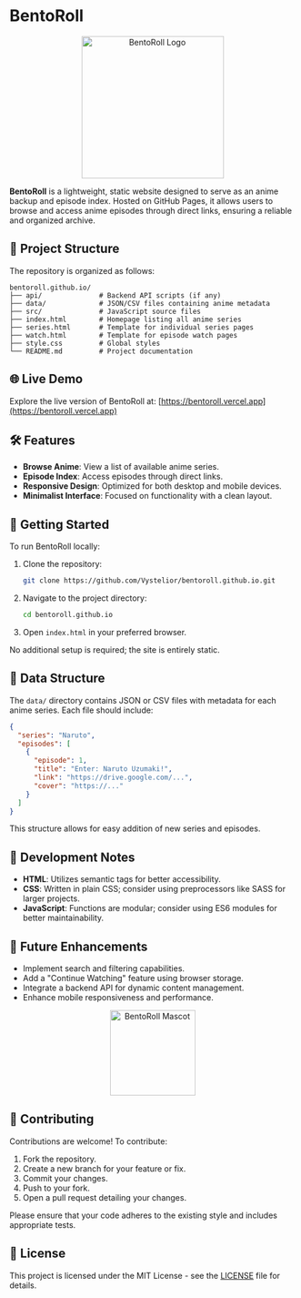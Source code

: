 # BentoRoll

<p align="center">
  <img src="https://i.ibb.co/nMSqnNjf/Bento-Roll.png" alt="BentoRoll Logo" width="250" />
</p>

**BentoRoll** is a lightweight, static website designed to serve as an anime backup and episode index. Hosted on GitHub Pages, it allows users to browse and access anime episodes through direct links, ensuring a reliable and organized archive.

## 📂 Project Structure

The repository is organized as follows:

```
bentoroll.github.io/
├── api/              # Backend API scripts (if any)
├── data/             # JSON/CSV files containing anime metadata
├── src/              # JavaScript source files
├── index.html        # Homepage listing all anime series
├── series.html       # Template for individual series pages
├── watch.html        # Template for episode watch pages
├── style.css         # Global styles
└── README.md         # Project documentation
```

## 🌐 Live Demo

Explore the live version of BentoRoll at: [https://bentoroll.vercel.app](https://bentoroll.vercel.app)

## 🛠️ Features

* **Browse Anime**: View a list of available anime series.
* **Episode Index**: Access episodes through direct links.
* **Responsive Design**: Optimized for both desktop and mobile devices.
* **Minimalist Interface**: Focused on functionality with a clean layout.

## 🚀 Getting Started

To run BentoRoll locally:

1. Clone the repository:

   ```bash
   git clone https://github.com/Vystelior/bentoroll.github.io.git
   ```

2. Navigate to the project directory:

   ```bash
   cd bentoroll.github.io
   ```

3. Open `index.html` in your preferred browser.

No additional setup is required; the site is entirely static.

## 📁 Data Structure

The `data/` directory contains JSON or CSV files with metadata for each anime series. Each file should include:

```json
{
  "series": "Naruto",
  "episodes": [
    {
      "episode": 1,
      "title": "Enter: Naruto Uzumaki!",
      "link": "https://drive.google.com/...",
      "cover": "https://..."
    }
  ]
}
```

This structure allows for easy addition of new series and episodes.

## 🧪 Development Notes

* **HTML**: Utilizes semantic tags for better accessibility.
* **CSS**: Written in plain CSS; consider using preprocessors like SASS for larger projects.
* **JavaScript**: Functions are modular; consider using ES6 modules for better maintainability.

## 📌 Future Enhancements

* Implement search and filtering capabilities.
* Add a "Continue Watching" feature using browser storage.
* Integrate a backend API for dynamic content management.
* Enhance mobile responsiveness and performance.

<p align="center">
  <img src="https://i.ibb.co/9HQ8GPYv/image.png" alt="BentoRoll Mascot" width="150" />
</p>

## 🤝 Contributing

Contributions are welcome! To contribute:

1. Fork the repository.
2. Create a new branch for your feature or fix.
3. Commit your changes.
4. Push to your fork.
5. Open a pull request detailing your changes.

Please ensure that your code adheres to the existing style and includes appropriate tests.

## 📄 License

This project is licensed under the MIT License - see the [LICENSE](LICENSE) file for details.
